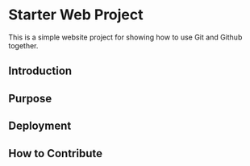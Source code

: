 #  Starter Web Project

This is a simple website project for
showing how to use Git and Github together.

## Introduction
## Purpose
## Deployment
## How to Contribute